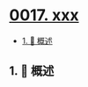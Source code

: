 # [0017. xxx](https://github.com/Tdahuyou/TNotes.leetcode/tree/main/notes/0017.%20xxx)

<!-- region:toc -->

- [1. 📝 概述](#1--概述)

<!-- endregion:toc -->

## 1. 📝 概述
